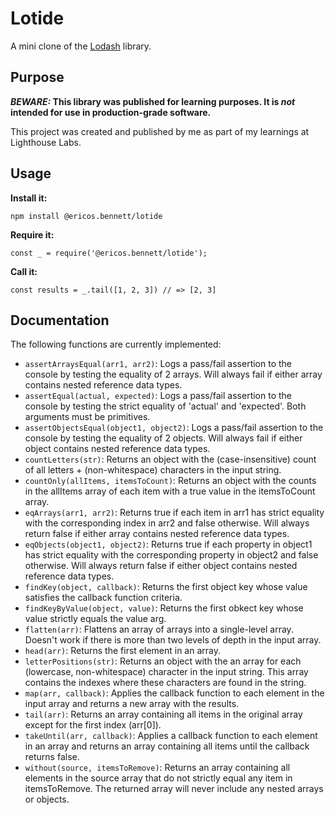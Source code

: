 # Lotide

A mini clone of the [Lodash](https://lodash.com) library.

## Purpose

**_BEWARE:_ This library was published for learning purposes. It is _not_ intended for use in production-grade software.**

This project was created and published by me as part of my learnings at Lighthouse Labs. 

## Usage

**Install it:**

`npm install @ericos.bennett/lotide`

**Require it:**

`const _ = require('@ericos.bennett/lotide');`

**Call it:**

`const results = _.tail([1, 2, 3]) // => [2, 3]`

## Documentation

The following functions are currently implemented:

* `assertArraysEqual(arr1, arr2)`: Logs a pass/fail assertion to the console by testing the equality of 2 arrays. Will always fail if either array contains nested reference data types.
* `assertEqual(actual, expected)`: Logs a pass/fail assertion to the console by testing the strict equality of 'actual' and 'expected'. Both arguments must be primitives.
* `assertObjectsEqual(object1, object2)`: Logs a pass/fail assertion to the console by testing the equality of 2 objects. Will always fail if either object contains nested reference data types.
* `countLetters(str)`: Returns an object with the (case-insensitive) count of all letters + (non-whitespace) characters in the input string.
* `countOnly(allItems, itemsToCount)`: Returns an object with the counts in the allItems array of each item with a true value in the itemsToCount array.
* `eqArrays(arr1, arr2)`: Returns true if each item in arr1 has strict equality with the corresponding index in arr2 and false otherwise. Will always return false if either array contains nested reference data types.
* `eqObjects(object1, object2)`: Returns true if each property in object1 has strict equality with the corresponding property in object2 and false otherwise. Will always return false if either object contains nested reference data types.
* `findKey(object, callback)`: Returns the first object key whose value satisfies the callback function criteria.
* `findKeyByValue(object, value)`: Returns the first obkect key whose value strictly equals the value arg.
* `flatten(arr)`: Flattens an array of arrays into a single-level array. Doesn't work if there is more than two levels of depth in the input array.
* `head(arr)`: Returns the first element in an array.
* `letterPositions(str)`: Returns an object with the an array for each (lowercase, non-whitespace) character in the input string. This array contains the indexes where these characters are found in the string.
* `map(arr, callback)`: Applies the callback function to each element in the input array and returns a new array with the results.
* `tail(arr)`: Returns an array containing all items in the original array except for the first index (arr[0]).
* `takeUntil(arr, callback)`: Applies a callback function to each element in an array and returns an array containing all items until the callback returns false.
* `without(source, itemsToRemove)`: Returns an array containing all elements in the source array that do not strictly equal any item in itemsToRemove. The returned array will never include any nested arrays or objects.